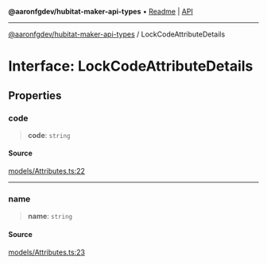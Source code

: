 **@aaronfgdev/hubitat-maker-api-types** • [Readme](../README.md) \| [API](../globals.md)

***

[@aaronfgdev/hubitat-maker-api-types](../README.md) / LockCodeAttributeDetails

# Interface: LockCodeAttributeDetails

## Properties

### code

> **code**: `string`

#### Source

[models/Attributes.ts:22](https://github.com/aaronfg/hubitat-maker-api-types/blob/c4aa04a/src/models/Attributes.ts#L22)

***

### name

> **name**: `string`

#### Source

[models/Attributes.ts:23](https://github.com/aaronfg/hubitat-maker-api-types/blob/c4aa04a/src/models/Attributes.ts#L23)

